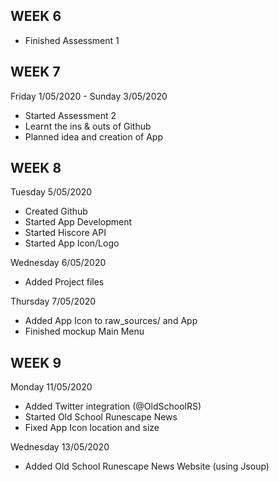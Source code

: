 ## WEEK 6
- Finished Assessment 1

## WEEK 7

Friday 1/05/2020 - Sunday 3/05/2020
- Started Assessment 2
- Learnt the ins & outs of Github
- Planned idea and creation of App

## WEEK 8

Tuesday 5/05/2020
- Created Github
- Started App Development
- Started Hiscore API
- Started App Icon/Logo

Wednesday 6/05/2020
- Added Project files


Thursday 7/05/2020
- Added App Icon to raw_sources/ and App
- Finished mockup Main Menu


## WEEK 9

Monday 11/05/2020
- Added Twitter integration (@OldSchoolRS)
- Started Old School Runescape News
- Fixed App Icon location and size

Wednesday 13/05/2020
- Added Old School Runescape News Website (using Jsoup)

